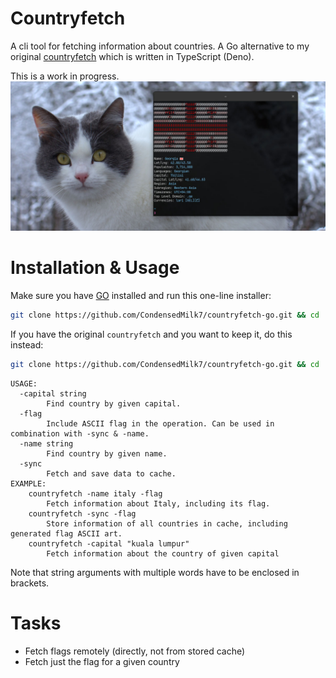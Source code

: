 # Countryfetch

A cli tool for fetching information about countries. A Go alternative to my original
[countryfetch](https://github.com/CondensedMilk7/countryfetch) which is written in TypeScript (Deno).

This is a work in progress.
![](./media/countryfetch-go.jpg)

# Installation & Usage

Make sure you have [GO](https://go.dev/) installed and run this one-line installer:

```bash
git clone https://github.com/CondensedMilk7/countryfetch-go.git && cd ./countryfetch-go && go install
```

If you have the original `countryfetch` and you want to keep it, do this instead:

```bash
git clone https://github.com/CondensedMilk7/countryfetch-go.git && cd ./countryfetch-go && go build -o countryfetch-go && cp ./countryfetch-go ~/.local/bin/

```

```
USAGE:
  -capital string
    	Find country by given capital.
  -flag
    	Include ASCII flag in the operation. Can be used in combination with -sync & -name.
  -name string
    	Find country by given name.
  -sync
    	Fetch and save data to cache.
EXAMPLE:
    countryfetch -name italy -flag
	    Fetch information about Italy, including its flag.
    countryfetch -sync -flag
	    Store information of all countries in cache, including generated flag ASCII art.
    countryfetch -capital "kuala lumpur"
	    Fetch information about the country of given capital
```

Note that string arguments with multiple words have to be enclosed in brackets.

# Tasks

- Fetch flags remotely (directly, not from stored cache)
- Fetch just the flag for a given country
